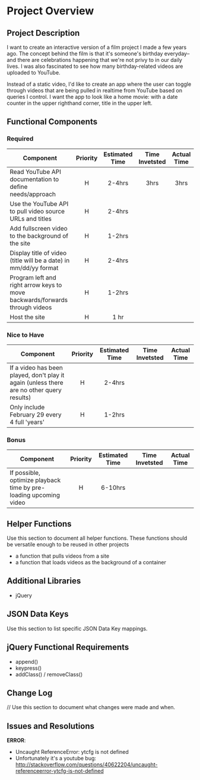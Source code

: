# Project Overview

## Project Description
I want to create an interactive version of a film project I made a few years ago. The concept behind the film is that it's someone's birthday everyday– and there are celebrations happening that we're not privy to in our daily lives. I was also fascinated to see how many birthday-related videos are uploaded to YouTube.

Instead of a static video, I'd like to create an app where the user can toggle through videos that are being pulled in realtime from YouTube based on queries I control. I want the app to look like a home movie: with a date counter in the upper righthand corner, title in the upper left.


## Functional Components

### Required
| Component | Priority | Estimated Time | Time Invetsted | Actual Time |
| --- | :---: |  :---: | :---: | :---: |
| Read YouTube API documentation to define needs/approach | H | 2-4hrs | 3hrs | 3hrs |
| Use the YouTube API to pull video source URLs and titles | H | 2-4hrs | |  |
| Add fullscreen video to the background of the site | H | 1-2hrs | |  |
| Display title of video (title will be a date) in mm/dd/yy format | H | 2-4hrs | |  |
| Program left and right arrow keys to move backwards/forwards through videos | H | 1-2hrs | |  |
| Host the site | H | 1 hr | |  |


### Nice to Have
| Component | Priority | Estimated Time | Time Invetsted | Actual Time |
| --- | :---: |  :---: | :---: | :---: |
| If a video has been played, don't play it again (unless there are no other query results) | H | 2-4hrs |  |  |
| Only include February 29 every 4 full 'years' | H | 1-2hrs | |  |


### Bonus
| Component | Priority | Estimated Time | Time Invetsted | Actual Time |
| --- | :---: |  :---: | :---: | :---: |
| If possible, optimize playback time by pre-loading upcoming video | H | 6-10hrs |  |  |


## Helper Functions
Use this section to document all helper functions. These functions should be versatile enough to be reused in other projects
* a function that pulls videos from a site
* a function that loads videos as the background of a container

## Additional Libraries
* jQuery

## JSON Data Keys
 Use this section to list specific JSON Data Key mappings.  

## jQuery Functional Requirements
* append()
* keypress()
* addClass() / removeClass()

## Change Log
// Use this section to document what changes were made and when.

## Issues and Resolutions
**ERROR**: 
- Uncaught ReferenceError: ytcfg is not defined
- Unfortunately it's a youtube bug: http://stackoverflow.com/questions/40622204/uncaught-referenceerror-ytcfg-is-not-defined

<!-- #### SAMPLE.....
**ERROR**: app.js:34 Uncaught SyntaxError: Unexpected identifier                                
**RESOLUTION**: Missing comma after first object in sources {} object -->
